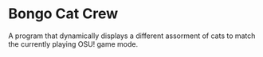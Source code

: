 # Bongo Cat Crew
A program that dynamically displays a different assorment of cats to match the currently playing OSU! game mode.
